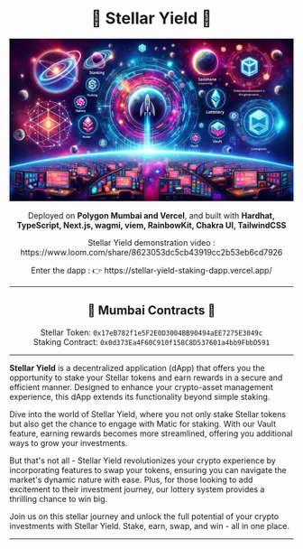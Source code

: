<h1 align="center">🌟 Stellar Yield 🌟</h1>

<p align="center">
  <img src="img/stellaryieldbanner.png" alt="Banner Stellar Yield">
</p>

<p align="center">
  Deployed on  <strong>Polygon Mumbai and Vercel</strong>, and built with <strong>Hardhat, TypeScript, Next.js, wagmi, viem, RainbowKit, Chakra UI, TailwindCSS</strong>
</p>

<p align="center">
Stellar Yield demonstration video : https://www.loom.com/share/8623053dc5cb43919cc2b53eb6cd7926
</p>

<p align="center">
Enter the dapp : 👉 https://stellar-yield-staking-dapp.vercel.app/
</p>

<hr>

<h2 align="center">📜 Mumbai Contracts 📜</h2>

<p align="center">
  Stellar Token: <code>0x17eB782f1e5F2E0D3004BB90494aEE7275E3049c</code><br>
  Staking Contract: <code>0x0d373Ea4F60C910f158C8D537601a4bb9FbbD591</code>
</p>

<hr>

<p>
  <strong>Stellar Yield</strong> is a decentralized application (dApp) that offers you the opportunity to stake your Stellar tokens and earn rewards in a secure and efficient manner. Designed to enhance your crypto-asset management experience, this dApp extends its functionality beyond simple staking.
</p>

<p>
  Dive into the world of Stellar Yield, where you not only stake Stellar tokens but also get the chance to engage with Matic for staking. With our Vault feature, earning rewards becomes more streamlined, offering you additional ways to grow your investments.
</p>

<p>
  But that's not all - Stellar Yield revolutionizes your crypto experience by incorporating features to swap your tokens, ensuring you can navigate the market's dynamic nature with ease. Plus, for those looking to add excitement to their investment journey, our lottery system provides a thrilling chance to win big.
</p>

<p>
  Join us on this stellar journey and unlock the full potential of your crypto investments with Stellar Yield. Stake, earn, swap, and win - all in one place.
</p>

<hr>
